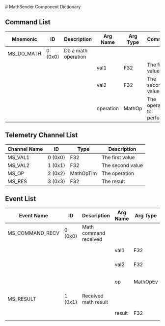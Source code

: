 <title>MathSender Component Dictionary</title>
# MathSender Component Dictionary


## Command List

|Mnemonic|ID|Description|Arg Name|Arg Type|Comment
|---|---|---|---|---|---|
|MS_DO_MATH|0 (0x0)|Do a math operation| | |   
| | | |val1|F32|The first value|                    
| | | |val2|F32|The second value|                    
| | | |operation|MathOp|The operation to perform|                    

## Telemetry Channel List

|Channel Name|ID|Type|Description|
|---|---|---|---|
|MS_VAL1|0 (0x0)|F32|The first value|
|MS_VAL2|1 (0x1)|F32|The second value|
|MS_OP|2 (0x2)|MathOpTlm|The operation|
|MS_RES|3 (0x3)|F32|The result|

## Event List

|Event Name|ID|Description|Arg Name|Arg Type|Arg Size|Description
|---|---|---|---|---|---|---|
|MS_COMMAND_RECV|0 (0x0)|Math command received| | | | |
| | | |val1|F32||The val1 argument|    
| | | |val2|F32||The val2 argument|    
| | | |op|MathOpEv||The requested operation|    
|MS_RESULT|1 (0x1)|Received math result| | | | |
| | | |result|F32||The math result|    
